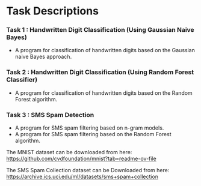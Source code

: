 # Task Descriptions

### Task 1 : Handwritten Digit Classification (Using Gaussian Naive Bayes)
- A program for classification of handwritten digits based on the Gaussian naive Bayes approach.

### Task 2 : Handwritten Digit Classification (Using Random Forest Classifier)
- A program for classification of handwritten digits based on the Random Forest algorithm.

### Task 3 : SMS Spam Detection
- A program for SMS spam filtering based on n-gram models.
- A program for SMS spam filtering based on the Random Forest algorithm.


The MNIST dataset can be downloaded from here: https://github.com/cvdfoundation/mnist?tab=readme-ov-file

The SMS Spam Collection dataset can be Downloaded from here: https://archive.ics.uci.edu/ml/datasets/sms+spam+collection
